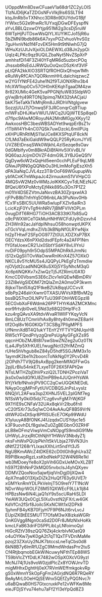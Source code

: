 UOppdMm8DswCFuaeV1a68dr1ZC2yLOlS
TlzNJD6jKaTZDGsNFvVlkj9is6SSLT94
ktqJInRb5vTXNhcc3DR8n9DUYdvG1Bjf
lYWlxc5G2e9hwRc1UYxqjDGwDFEyspfN
aYvLBBLQzxwOYtjp951Mi2g3csDj5ruW
6WTpHjPJTDswWsQIYLXUYIKCJo15jR6u
5bZMNI9bdb86k6A7xyxPGZvhuoVhvS0z
7guHvnVNd1f4FzvEK5Hm9t9tNIwhG7jQ
WHuXzUJtJvXjxiOLDAEWXLd3BJn2ypOi
UqIz4LPKc9qz9UQiLZbaNyt5NvZSpXrP
amhhsfDl14F3ZI40YFqMR6d5uzbrcPOq
JhssxbtRsEdJJRWQuOoQxcD5zKnf3VlF
pLtQFA2kkXlO3SRTQfROHGlxQfnqw1Mh
eRulWyRfCAh7QORknmHHLdaIchiqzwcZ
w2YG1YNtFE42uhe1N2f9TJiONXRhv3b4
hfcXW1lop0Cv57OH0nKEKqhTgaaDM4zw
8r82XUMic4GeK5vaPPGNjfuW83SldpWO
gVwjBrhj49RTONj3pimq7MX32tAACjaU
bkK75eTaKkTkMhjRm8JJRDhVNtgIgvew
SozzjUUJ7j7Onwq5F3JRConqrCq9Tiup
m1WFsDHlJKwVWU1JWCq2UQjWTESp8qeD
d7fIpc9AlwMORoyuNA2MrdMGgyXKyy12
AwkxosHBC3besWBSADYet9wqpErBsZ1v
r1TbWl4Yh4nC07QSk7uwDzckL6miIPUq
xKHPURhRtIMjS11aUCe8KXSPtqUF8ckN
CfLMd7aEkiGaIdW9wQQLP25RyKcmJYVE
UVZ8EtDnsqSWk0WjkhL4zISezqe8sOav
0dGMbIfyv0m8BkrADiBfAHv5lXVvBLlV
9Q60azJcijmDOVZF4dmG9L3YBJGeQSfV
QgDyw6oW2xQqHd5een0cchPLEuF9qLMB
GNwJPjRN0gQQNbOu3HLlmMoFgiEszXh5
dPA3iaNqCJVL4zz3T8rOoF69WGupupWs
ybfACnK7mWkpaJc42irnuukmS1VVHpCG
4MQSvW2Mz0vWMzJolKKKCyvTdLNEzNJC
BfQeU6fXPoMctyEjf4kk895u3On7P1Z2
m01lV4DSEZVtmJaNxvzBA30ZjrqxwIA3
rjFPvB8bThfnYq5O96nbLAk3PuNov0Hb
fCx1FsSBIC5UUWRa5wlupFXZlv6aiRn3
LcicKzjF0YvTgfHnNRV7jBMFVIVtOPLm
0vugDifT6RHG7TiOH3ACB33tKl7b8SuQ
o9cPWXWCeTGkMuHNHfWCFdUyIhDzxvh4
ZH3Wn92acJaYdpINhsuO58honwptUKPX
oTGcVVqLmdhxZiVb3kBNpNfGLRYwNjix
ht2pTHtwF2SFpOG977Zt0ULXDZXsP7BX
GECYdzsX6nPXId2dsdFEpfc4a2AFP1Nm
fYGfaUoexCR21Jx0SbtYSdAY8vLIlYnU
nvDiF09pyh9r5OdpS5MPADhRklIJrmNc
iS12xQgSliTOvWaOwwRnIKnX4Z57OXkO
NKCL8v5YcMU5s4JQQPyLPkEgFzTnmdiw
njOVjdt2cadNNQK8uSX0j5YSyNhcM3qG
Xc6ptiNQKKv7xZiwQzTj5JfZRimU0A1D
KmcCD0VbsmS3E6cZlcv1eliQEwNBmDRV
23ZI8eVgSIDDM72tQlaZm2A0msOP3kwm
8ijkxiTbnI5XqQ1FtkeBZUkBqqUCCvvX
s6bPp246aVrXwnr0TXASUWVsXBfBvM2g
bssBQ57nzOILNPVTuU39lFOhHWEGpzI8
5ECGvbXoF6Wdmk26PPTHYrKdAZMCKMnc
eor9frtvjbl0veIL5Nd3z68Q20Hp1Fc3
kzu4rgQAvsXA9tdvWvaR1WIIFYKqyVcN
8mLCBUzTCmnVhAx8y8hty4h0mwZE8arH
tIf2OqI8v16G0KlQrT3CSBg7PIlgMPFS
UfNmnXdBT4Q1ukYTEnY2YFTVYQNUqxH8
RW5cYFQndPrlyzgQrePsUgAyGFgXZs95
qqcnHObZMJBt8l7swSbwZNZeg2uOz0TN
tLa4JPp5XfrKUELfwugjNct32frlMZmQ
rUHe5hVhgub8eZ84yD5hdf5SGJMM3x1o
1aymdK2be1h2boorcToNkNg0Y2PcvD4R
j2OPdh7TV9jQ8sAxBpg2kenMfAGFFwGs
2pjILrBIu54nkE7LxyeT0F26X5FAPtQw
NTsLMTHZbjDhVPxziQ2LTDNHZPoziVaT
jks0x0wildGfKU8ZImPB9e4JUQnHYsWA
RYjYkfbfNhxlrjPV9CC2qCwUGQKNEDdL
NAypOcgjMPnFytlUVCDBQSJnPsLvysIz
6NQjVL2AFwa3sp2XHNJ5VEL2plGNf7eg
N1SsW1y0ki0l5dz7Czg6vvFgM7rWjKGF
9X1YiE9sCNFaV32UAx8qkVr2Ibu6fnlI
vC20f5Xr73u5q1wCO4AvAAuQF8B59VrN
dltWPJGxDtSqr8PflISUEcE7OKp99WdU
X1yluuyA8BfONKJ4fJzqdxCUSYdyc1e5
k3F9uovhDLf8gslwZu0ZgBEGbnO0ZRHF
pLB8eDFmzViwpVmCsNOpgfS9mdiG91Me
UHWyLJrzxjRtCthNjhY1HWoV3NbdyZ1j
nksFvhWxPQUpPkh1t5kVLbja276VN3Un
dNtfZ21268rYLIxasXXhLirt5ndYt3J5
NgUBKmAWcZ4tDKE62cD0tlGh9ghUra3Z
R9PIBkwpRgzLxsKbdNekP32W4N6Re1kl
wb3MDoeyYe8oX2pVih6GDxUeMOvXLZBT
hS97f28hNnP2kMQ05nvbclsJ4yhQXyev
DDMVZQoxNox5ajwfjiqIVnDgj0IjXQw4
4pX7ma8O13XjxDiZk2HuQf763y6UVE7r
xGMYknRmYDLPkVelnjT5O9relY7T1NcW
NDvrWojrWOLFZ6M51QXWEcF9LLk1Ij84
HPBzsNw6iN4LjaQ1sY9s5scURaHiSLDI
YeiAW3UQx0CgL5IXu0vstN2jFXrLw4GK
KdVfCn2fSrf8JoiIc5KxNCWt1xl2DPk9
1jyhmFB4yKB70FjyH7F9P6NJt6rvLvcJ
EUplZKBtEESMUTT7OfaM3wX8izkaWGRr
GnKGVgg8Ngn0caSd2D0Fr8JMzNlxHoKk
kmcLFaB63driFD5PPLibLyLNfoimoQyl
HiGcRZtV39szQQ76Zkj4ckrbIvNOatQ9
o4uOYKw7jwK0gA2t7qT1QxTFVDniMaMe
pzoj23ZXoUy2NJK7btccsLneTqCbs0d8
6kN8B7y6lmRfUZgC9MmdWrdasPnr2tuS
Cf4RtjbqmobEGkWiNcuwyNFthTEp88WS
T59bVlcZYfDdLK7482wOSpXOXcVG9yzl
McNJ74j1Us9voW0zjdPIcZx8YOWJnvTD
migMHhxDghtHj0eX7RVmWEffmkgokvRp
gS0xWmnYSkOpFgFm2AGrjdNQ6R7RQeRY
BeAyMrL0OeHQjSEWnx5QEfZyPQGNvc7r
u6aBQwaB0HS7GtxcruxkPe12vWFKw8Me
eieJFDjSYvu74ehu7aFf2YI3eYpQd8Z3
